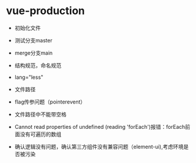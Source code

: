 # vue-production

- 初始化文件
- 测试分支master
- merge分支main

- 结构规范，命名规范
- lang="less"
- 文件路径

- flag传参问题（pointerevent）

- 文件路径中不能带空格

- Cannot read properties of undefined (reading 'forEach')报错：forEach前面没有可遍历的数组

- 确认逻辑没有问题，确认第三方组件没有兼容问题（element-ui),考虑环境是否被污染

